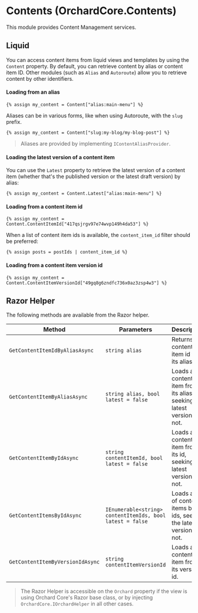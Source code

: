 # Contents (OrchardCore.Contents)

This module provides Content Management services.

## Liquid

You can access content items from liquid views and templates by using the `Content` property. 
By default, you can retrieve content by alias or content item ID.
Other modules (such as `Alias` and `Autoroute`) allow you to retrieve content by other identifiers.

#### Loading from an alias

```liquid
{% assign my_content = Content["alias:main-menu"] %}
```

Aliases can be in various forms, like when using Autoroute, with the `slug` prefix.

```liquid
{% assign my_content = Content["slug:my-blog/my-blog-post"] %}
```

> Aliases are provided by implementing `IContentAliasProvider`.

#### Loading the latest version of a content item

You can use the `Latest` property to retrieve the latest version of a content item (whether that's the published version or the latest draft version) by alias:

```liquid
{% assign my_content = Content.Latest["alias:main-menu"] %}
```

#### Loading from a content item id

```liquid
{% assign my_content = Content.ContentItemId["417qsjrgv97e74wvp149h4da53"] %}
```

When a list of content item ids is available, the `content_item_id` filter should be preferred:

```liquid
{% assign posts = postIds | content_item_id %}
```

#### Loading from a content item version id

```liquid
{% assign my_content = Content.ContentItemVersionId["49gq8g6zndfc736x0az3zsp4w3"] %}
```

## Razor Helper

The following methods are available from the Razor helper.

| Method | Parameters | Description |
| --------- | ---- |------------ |
| `GetContentItemIdByAliasAsync` | `string alias` | Returns the content item id from its alias. |
| `GetContentItemByAliasAsync` | `string alias, bool latest = false` | Loads a content item from its alias, seeking the latest version or not. |
| `GetContentItemByIdAsync` | `string contentItemId, bool latest = false` | Loads a content item from its id, seeking the latest version or not. |
| `GetContentItemsByIdAsync` | `IEnumerable<string> contentItemIds, bool latest = false` | Loads a list of content items by ids, seeking the latest version or not. |
| `GetContentItemByVersionIdAsync` | `string contentItemVersionId` | Loads a content item from its version id. |


> The Razor Helper is accessible on the `Orchard` property if the view is using Orchard Core's Razor base class, or by injecting `OrchardCore.IOrchardHelper` in all other cases.
